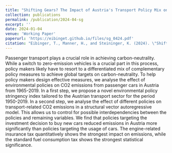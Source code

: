 ```yaml
---
title: "Shifting Gears? The Impact of Austria's Transport Policy Mix on CO2 Emissions from Passenger Cars"
collection: publications
permalink: /publication/2024-04-sg
excerpt: ''
date: 2024-01-04
venue: 'Working Paper'
paperurl: 'https://eibinget.github.io/files/sg_0424.pdf'
citation: "Eibinger, T., Manner, H., and Steininger, K. (2024). \"Shifting Gears? The Impact of Austria's Transport Policy Mix on CO2 Emissions from Passenger Cars\" <i>Working Paper</i>."
---
```


Passenger transport plays a crucial role in achieving carbon-neutrality. While a switch to zero-emission vehicles is a crucial part in this process, policy makers likely have to resort to a differentiated mix of complementary policy measures to achieve global targets on carbon-neutrality. To help policy makers design effective measures, we analyse the effect of environmental policies on CO2 emissions from passenger cars in Austria from 1965-2019. In a first step, we propose a novel environmental policy stringency index tailored to the Austrian transport sector for the period 1950-2019. In a second step, we analyse the effect of different policies on transport-related CO2 emissions in a structural vector autoregressive model. This allows us to control for possible interdependencies between the policies and remaining variables. We find that policies targeting the investment decision to buy new cars reduced emissions in Austria more significantly than policies targeting the usage of cars. The engine-related insurance tax quantitatively shows the strongest impact on emissions, while the standard fuel consumption tax shows the strongest statistical significance.

